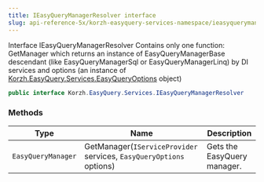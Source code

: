 ```yaml
---
title: IEasyQueryManagerResolver interface
slug: api-reference-5x/korzh-easyquery-services-namespace/ieasyquerymanagerresolver-interface
---
```



Interface IEasyQueryManagerResolver  Contains only one function: GetManager which returns an instance of EasyQueryManagerBase descendant (like EasyQueryManagerSql or EasyQueryManagerLinq)  by DI services and options (an instance of [Korzh.EasyQuery.Services.EasyQueryOptions](/api-reference-5x/korzh-easyquery-services-namespace/easyqueryoptions-class) object)
```csharp
public interface Korzh.EasyQuery.Services.IEasyQueryManagerResolver

```

### Methods

| Type | Name | Description | 
| --- | --- | --- | 
| `EasyQueryManager` | GetManager(`IServiceProvider` services, `EasyQueryOptions` options) | Gets the EasyQuery manager. |